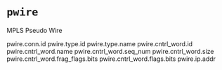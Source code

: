 # `pwire`

MPLS Pseudo Wire

pwire.conn.id
pwire.type.id
pwire.type.name
pwire.cntrl_word.id
pwire.cntrl_word.name
pwire.cntrl_word.seq_num
pwire.cntrl_word.size
pwire.cntrl_word.frag_flags.bits
pwire.cntrl_word.flags.bits
pwire.ip.addr
